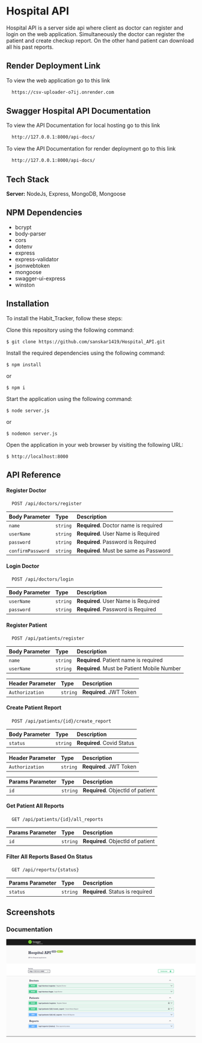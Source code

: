 # Hospital API

Hospital API is a server side api where client as doctor can register and login on the web application. Simultaneously the doctor can register the patient and create checkup report. On the other hand patient can download all his past reports.

## Render Deployment Link

To view the web application go to this link

```bash
  https://csv-uploader-o7ij.onrender.com
```

## Swagger Hospital API Documentation

To view the API Documentation for local hosting go to this link

```bash
  http://127.0.0.1:8000/api-docs/
```

To view the API Documentation for render deployment go to this link

```bash
  http://127.0.0.1:8000/api-docs/
```

## Tech Stack

**Server:** NodeJs, Express, MongoDB, Mongoose

## NPM Dependencies

- bcrypt
- body-parser
- cors
- dotenv
- express
- express-validator
- jsonwebtoken
- mongoose
- swagger-ui-express
- winston

## Installation

To install the Habit_Tracker, follow these steps:

Clone this repository using the following command:

```
$ git clone https://github.com/sanskar1419/Hospital_API.git
```

Install the required dependencies using the following command:

```
$ npm install
```

or

```
$ npm i
```

Start the application using the following command:

```
$ node server.js
```

or

```
$ nodemon server.js
```

Open the application in your web browser by visiting the following URL:

```
$ http://localhost:8000
```

## API Reference

#### Register Doctor

```http
  POST /api/doctors/register
```

| Body Parameter    | Type     | Description                            |
| :---------------- | :------- | :------------------------------------- |
| `name`            | `string` | **Required**. Doctor name is required  |
| `userName`        | `string` | **Required**. User Name is Required    |
| `password`        | `string` | **Required**. Password is Required     |
| `confirmPassword` | `string` | **Required**. Must be same as Password |

#### Login Doctor

```http
  POST /api/doctors/login
```

| Body Parameter | Type     | Description                         |
| :------------- | :------- | :---------------------------------- |
| `userName`     | `string` | **Required**. User Name is Required |
| `password`     | `string` | **Required**. Password is Required  |

#### Register Patient

```http
  POST /api/patients/register
```

| Body Parameter | Type     | Description                                 |
| :------------- | :------- | :------------------------------------------ |
| `name`         | `string` | **Required**. Patient name is required      |
| `userName`     | `string` | **Required**. Must be Patient Mobile Number |

| Header Parameter | Type     | Description             |
| :--------------- | :------- | :---------------------- |
| `Authorization`  | `string` | **Required**. JWT Token |

#### Create Patient Report

```http
  POST /api/patients/{id}/create_report
```

| Body Parameter | Type     | Description                |
| :------------- | :------- | :------------------------- |
| `status`       | `string` | **Required**. Covid Status |

| Header Parameter | Type     | Description             |
| :--------------- | :------- | :---------------------- |
| `Authorization`  | `string` | **Required**. JWT Token |

| Params Parameter | Type     | Description                       |
| :--------------- | :------- | :-------------------------------- |
| `id`             | `string` | **Required**. ObjectId of patient |

#### Get Patient All Reports

```http
  GET /api/patients/{id}/all_reports
```

| Params Parameter | Type     | Description                       |
| :--------------- | :------- | :-------------------------------- |
| `id`             | `string` | **Required**. ObjectId of patient |

#### Filter All Reports Based On Status

```http
  GET /api/reports/{status}
```

| Params Parameter | Type     | Description                      |
| :--------------- | :------- | :------------------------------- |
| `status`         | `string` | **Required**. Status is required |

## Screenshots

### Documentation

![Documentation](https://github.com/sanskar1419/Project_Screenshot/blob/master/Hospital%20API/Screenshot%202024-02-03%20201753.png?raw=true)
